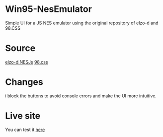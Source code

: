 # Win95-NesEmulator
Simple UI for a JS NES emulator using the original repository of elzo-d and 98.CSS

# Source

[elzo-d NESJs](https://github.com/elzo-d/NesJs)
[98.css](https://github.com/jdan/98.css)

# Changes

i block the buttons to avoid console errors and make the UI more intuitive.

# Live site

You can test it [here](https://zetarck.github.io/Win95-NesEmulator/)
